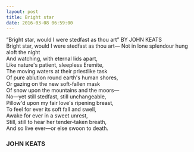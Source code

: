 ```yaml
---
layout: post
title: Bright star
date: 2016-03-08 06:59:00
---
```

“Bright star, would I were stedfast as thou art”
BY JOHN KEATS	
Bright star, would I were stedfast as thou art—	
Not in lone splendour hung aloft the night	
And watching, with eternal lids apart,	
Like nature's patient, sleepless Eremite,	
The moving waters at their priestlike task	
Of pure ablution round earth's human shores,	
Or gazing on the new soft-fallen mask	
Of snow upon the mountains and the moors—	
No—yet still stedfast, still unchangeable,	
Pillow'd upon my fair love's ripening breast,	
To feel for ever its soft fall and swell,	
Awake for ever in a sweet unrest,	
Still, still to hear her tender-taken breath,	
And so live ever—or else swoon to death.	
	
		 	
### JOHN KEATS
